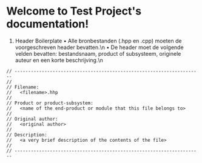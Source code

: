 Welcome to Test Project's documentation!
========================================

1.  Header Boilerplate
    •	Alle bronbestanden (.hpp en .cpp) moeten de voorgeschreven header bevatten.\n
    •	De header moet de volgende velden bevatten: bestandsnaam, product of subsysteem, originele auteur en een korte beschrijving.\n
```
// ---------------------------------------------------------------------
// 
// Filename:  
//   <filename>.hhp
// 
// Product or product-subsystem: 
//   <name of the end-product or module that this file belongs to> 
// 
// Original author:  
//   <original author>  
// 
// Description: 
//   <a very brief description of the contents of the file> 
// 
// ---------------------------------------------------------------------
```